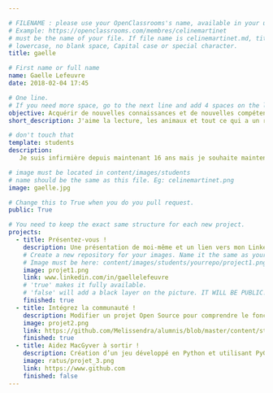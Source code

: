 ```yaml
---

# FILENAME : please use your OpenClassrooms's name, available in your url.
# Example: https://openclassrooms.com/membres/celinemartinet
# must be the name of your file. If file name is celinemartinet.md, title is celinemartinet.
# lowercase, no blank space, Capital case or special character.
title: gaelle

# First name or full name
name: Gaelle Lefeuvre
date: 2018-02-04 17:45

# One line.
# If you need more space, go to the next line and add 4 spaces on the left, as in 'description'.
objective: Acquérir de nouvelles connaissances et de nouvelles compétences pour changer de profession.
short_description: J'aime la lecture, les animaux et tout ce qui a un rapport avec le multimédia.

# don't touch that
template: students
description:
   Je suis infirmière depuis maintenant 16 ans mais je souhaite maintenant changer totalement de voie et faire un métier dans le monde de l'informatique. j'adore créer, je suis plus que curieuse de savoir et comprendre comment une application se créer et fonctionne. Et j'adore le monde d'Apple. Donc me voici pour tenter de devenir développeuse d'applications IOS.

# image must be located in content/images/students
# name should be the same as this file. Eg: celinemartinet.png
image: gaelle.jpg

# Change this to True when you do you pull request.
public: True

# You need to keep the exact same structure for each new project.
projects:
  - title: Présentez-vous !
    description: Une présentation de moi-même et un lien vers mon LinkedIn.
    # Create a new repository for your images. Name it the same as your nickname and profile picture.
    # Image must be here: content/images/students/yourrepo/project1.png
    image: projet1.png
    link: www.linkedin.com/in/gaellelefeuvre
    # 'true' makes it fully available.
    # 'false' will add a black layer on the picture. IT WILL BE PUBLIC!
    finished: true
  - title: Intégrez la communauté !
    description: Modifier un projet Open Source pour comprendre le fonctionnement de Git, de Github et des pull requests. 
    image: projet2.png
    link: https://github.com/Melissendra/alumnis/blob/master/content/students/Gaelle.md
    finished: true
  - title: Aidez MacGyver à sortir !
    description: Création d’un jeu développé en Python et utilisant PyGame.
    image: ratus/projet_3.png
    link: https://www.github.com
    finished: false
---
```

